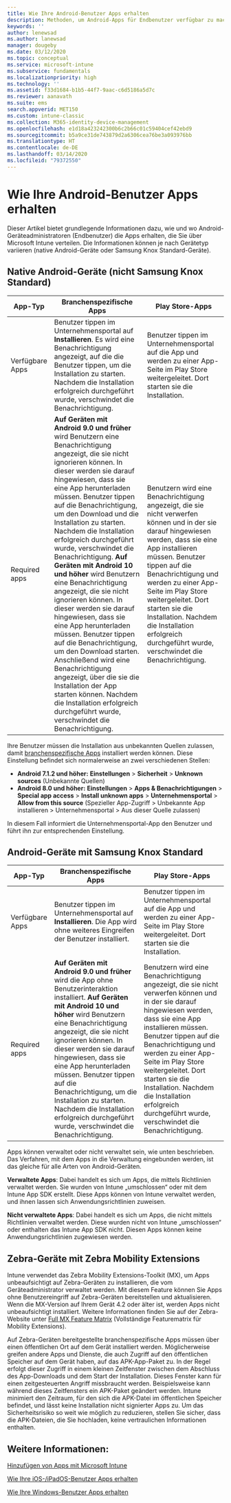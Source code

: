 ```yaml
---
title: Wie Ihre Android-Benutzer Apps erhalten
description: Methoden, um Android-Apps für Endbenutzer verfügbar zu machen.
keywords: ''
author: lenewsad
ms.author: lanewsad
manager: dougeby
ms.date: 03/12/2020
ms.topic: conceptual
ms.service: microsoft-intune
ms.subservice: fundamentals
ms.localizationpriority: high
ms.technology: ''
ms.assetid: f33d1684-b1b5-44f7-9aac-c6d5186a5d7c
ms.reviewer: aanavath
ms.suite: ems
search.appverid: MET150
ms.custom: intune-classic
ms.collection: M365-identity-device-management
ms.openlocfilehash: e1d18a423242300b6c2b66c01c59404cef42ebd9
ms.sourcegitcommit: b5a9ce31de743879d2a6306cea76be3a093976bb
ms.translationtype: HT
ms.contentlocale: de-DE
ms.lasthandoff: 03/14/2020
ms.locfileid: "79372550"
---
```

# <a name="how-your-android-users-get-their-apps"></a>Wie Ihre Android-Benutzer Apps erhalten  

Dieser Artikel bietet grundlegende Informationen dazu, wie und wo Android-Geräteadministratoren (Endbenutzer) die Apps erhalten, die Sie über Microsoft Intune verteilen. Die Informationen können je nach Gerätetyp variieren (native Android-Geräte oder Samsung Knox Standard-Geräte).

## <a name="native-non-samsung-knox-standard-android-devices"></a>Native Android-Geräte (nicht Samsung Knox Standard)   

| App-Typ | Branchenspezifische Apps | Play Store-Apps  |
| ------------- |-------------| -----|
| Verfügbare Apps      | Benutzer tippen im Unternehmensportal auf **Installieren**. Es wird eine Benachrichtigung angezeigt, auf die die Benutzer tippen, um die Installation zu starten. Nachdem die Installation erfolgreich durchgeführt wurde, verschwindet die Benachrichtigung. | Benutzer tippen im Unternehmensportal auf die App und werden zu einer App-Seite im Play Store weitergeleitet. Dort starten sie die Installation.|
| Required apps      | **Auf Geräten mit Android 9.0 und früher** wird Benutzern eine Benachrichtigung angezeigt, die sie nicht ignorieren können. In dieser werden sie darauf hingewiesen, dass sie eine App herunterladen müssen. Benutzer tippen auf die Benachrichtigung, um den Download und die Installation zu starten. Nachdem die Installation erfolgreich durchgeführt wurde, verschwindet die Benachrichtigung. **Auf Geräten mit Android 10 und höher** wird Benutzern eine Benachrichtigung angezeigt, die sie nicht ignorieren können. In dieser werden sie darauf hingewiesen, dass sie eine App herunterladen müssen. Benutzer tippen auf die Benachrichtigung, um den Download starten. Anschließend wird eine Benachrichtigung angezeigt, über die sie die Installation der App starten können. Nachdem die Installation erfolgreich durchgeführt wurde, verschwindet die Benachrichtigung.| Benutzern wird eine Benachrichtigung angezeigt, die sie nicht verwerfen können und in der sie darauf hingewiesen werden, dass sie eine App installieren müssen. Benutzer tippen auf die Benachrichtigung und werden zu einer App-Seite im Play Store weitergeleitet. Dort starten sie die Installation. Nachdem die Installation erfolgreich durchgeführt wurde, verschwindet die Benachrichtigung. |

Ihre Benutzer müssen die Installation aus unbekannten Quellen zulassen, damit [branchenspezifische Apps](../apps/lob-apps-android.md) installiert werden können. Diese Einstellung befindet sich normalerweise an zwei verschiedenen Stellen:

* **Android 7.1.2 und höher:** **Einstellungen** > **Sicherheit** > **Unknown sources** (Unbekannte Quellen)
* **Android 8.0 und höher:** **Einstellungen** > **Apps & Benachrichtigungen** > **Special app access** > **Install unknown apps** > **Unternehmensportal** > **Allow from this source** (Spezieller App-Zugriff > Unbekannte App installieren > Unternehmensportal > Aus dieser Quelle zulassen)

In diesem Fall informiert die Unternehmensportal-App den Benutzer und führt ihn zur entsprechenden Einstellung. 

## <a name="samsung-knox-standard-android-devices"></a>Android-Geräte mit Samsung Knox Standard

| App-Typ | Branchenspezifische Apps | Play Store-Apps  |
| ------------- |-------------| -----|
| Verfügbare Apps      | Benutzer tippen im Unternehmensportal auf **Installieren**. Die App wird ohne weiteres Eingreifen der Benutzer installiert. | Benutzer tippen im Unternehmensportal auf die App und werden zu einer App-Seite im Play Store weitergeleitet. Dort starten sie die Installation.|
| Required apps      | **Auf Geräten mit Android 9.0 und früher** wird die App ohne Benutzerinteraktion installiert. **Auf Geräten mit Android 10 und höher** wird Benutzern eine Benachrichtigung angezeigt, die sie nicht ignorieren können. In dieser werden sie darauf hingewiesen, dass sie eine App herunterladen müssen. Benutzer tippen auf die Benachrichtigung, um die Installation zu starten. Nachdem die Installation erfolgreich durchgeführt wurde, verschwindet die Benachrichtigung. | Benutzern wird eine Benachrichtigung angezeigt, die sie nicht verwerfen können und in der sie darauf hingewiesen werden, dass sie eine App installieren müssen. Benutzer tippen auf die Benachrichtigung und werden zu einer App-Seite im Play Store weitergeleitet. Dort starten sie die Installation. Nachdem die Installation erfolgreich durchgeführt wurde, verschwindet die Benachrichtigung. |

Apps können verwaltet oder nicht verwaltet sein, wie unten beschrieben. Das Verfahren, mit dem Apps in die Verwaltung eingebunden werden, ist das gleiche für alle Arten von Android-Geräten.

**Verwaltete Apps**: Dabei handelt es sich um Apps, die mittels Richtlinien verwaltet werden. Sie wurden von Intune „umschlossen“ oder mit dem Intune App SDK erstellt. Diese Apps können von Intune verwaltet werden, und ihnen lassen sich Anwendungsrichtlinien zuweisen.

**Nicht verwaltete Apps**: Dabei handelt es sich um Apps, die nicht mittels Richtlinien verwaltet werden. Diese wurden nicht von Intune „umschlossen“ oder enthalten das Intune App SDK nicht. Diesen Apps können keine Anwendungsrichtlinien zugewiesen werden.

## <a name="zebra-devices-with-zebra-mobility-extensions"></a>Zebra-Geräte mit Zebra Mobility Extensions

Intune verwendet das Zebra Mobility Extensions-Toolkit (MX), um Apps unbeaufsichtigt auf Zebra-Geräten zu installieren, die vom Geräteadministrator verwaltet werden. Mit diesem Feature können Sie Apps ohne Benutzereingriff auf Zebra-Geräten bereitstellen und aktualisieren. Wenn die MX-Version auf Ihrem Gerät 4.2 oder älter ist, werden Apps nicht unbeaufsichtigt installiert. Weitere Informationen finden Sie auf der Zebra-Website unter [Full MX Feature Matrix](http://techdocs.zebra.com/mx/compatibility/) (Vollständige Featurematrix für Mobility Extensions).

Auf Zebra-Geräten bereitgestellte branchenspezifische Apps müssen über einen öffentlichen Ort auf dem Gerät installiert werden. Möglicherweise greifen andere Apps und Dienste, die auch Zugriff auf den öffentlichen Speicher auf dem Gerät haben, auf das APK-App-Paket zu. In der Regel erfolgt dieser Zugriff in einem kleinen Zeitfenster zwischen dem Abschluss des App-Downloads und dem Start der Installation. Dieses Fenster kann für einen zeitgesteuerten Angriff missbraucht werden. Beispielsweise kann während dieses Zeitfensters ein APK-Paket geändert werden. Intune minimiert den Zeitraum, für den sich die APK-Datei im öffentlichen Speicher befindet, und lässt keine Installation nicht signierter Apps zu. Um das Sicherheitsrisiko so weit wie möglich zu reduzieren, stellen Sie sicher, dass die APK-Dateien, die Sie hochladen, keine vertraulichen Informationen enthalten.

## <a name="see-also"></a>Weitere Informationen:

[Hinzufügen von Apps mit Microsoft Intune](../apps/apps-add.md)

[Wie Ihre iOS-/iPadOS-Benutzer Apps erhalten](end-user-apps-ios.md)

[Wie Ihre Windows-Benutzer Apps erhalten](end-user-apps-windows.md)

